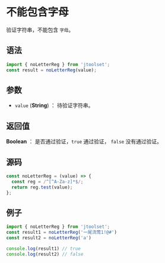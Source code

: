 

# 不能包含字母

验证字符串，不能包含 `字母`。

## 语法

```js
import { noLetterReg } from 'jtoolset';
const result = noLetterReg(value);
```

## 参数

- `value` (**String**) ： 待验证字符串。

## 返回值

**Boolean** ： 是否通过验证，`true` 通过验证， `false` 没有通过验证。

## 源码

```js
const noLetterReg = (value) => {
  const reg = /^[^A-Za-z]*$/;
  return reg.test(value);
};
```

## 例子

```js
import { noLetterReg } from 'jtoolset';
const result1 = noLetterReg('一尾流莺1!@#')
const result2 = noLetterReg('a')

console.log(result1) // true
console.log(result2) // false
```
